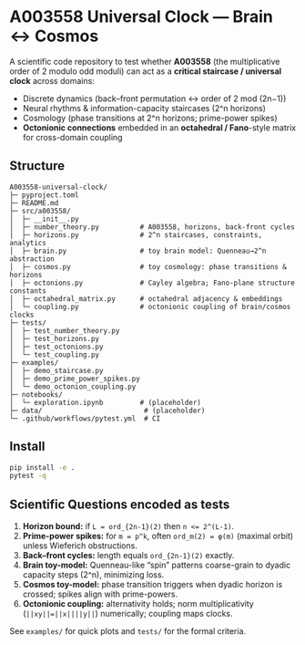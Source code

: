 # A003558 Universal Clock — Brain ↔ Cosmos

A scientific code repository to test whether **A003558** (the multiplicative order of 2 modulo odd moduli) can act as a **critical staircase / universal clock** across domains:
- Discrete dynamics (back–front permutation ↔ order of 2 mod (2n−1))
- Neural rhythms & information-capacity staircases (2^n horizons)
- Cosmology (phase transitions at 2^n horizons; prime-power spikes)
- **Octonionic connections** embedded in an **octahedral / Fano**-style matrix for cross-domain coupling

## Structure
```
A003558-universal-clock/
├─ pyproject.toml
├─ README.md
├─ src/a003558/
│  ├─ __init__.py
│  ├─ number_theory.py          # A003558, horizons, back-front cycles
│  ├─ horizons.py               # 2^n staircases, constraints, analytics
│  ├─ brain.py                  # toy brain model: Quenneau→2^n abstraction
│  ├─ cosmos.py                 # toy cosmology: phase transitions & horizons
│  ├─ octonions.py              # Cayley algebra; Fano-plane structure constants
│  ├─ octahedral_matrix.py      # octahedral adjacency & embeddings
│  └─ coupling.py               # octonionic coupling of brain/cosmos clocks
├─ tests/
│  ├─ test_number_theory.py
│  ├─ test_horizons.py
│  ├─ test_octonions.py
│  └─ test_coupling.py
├─ examples/
│  ├─ demo_staircase.py
│  ├─ demo_prime_power_spikes.py
│  └─ demo_octonion_coupling.py
├─ notebooks/
│  └─ exploration.ipynb         # (placeholder)
├─ data/                         # (placeholder)
└─ .github/workflows/pytest.yml  # CI
```

## Install
```bash
pip install -e .
pytest -q
```

## Scientific Questions encoded as tests
1. **Horizon bound:** if `L = ord_{2n-1}(2)` then `n <= 2^(L-1)`.
2. **Prime-power spikes:** for `m = p^k`, often `ord_m(2) = φ(m)` (maximal orbit) unless Wieferich obstructions.
3. **Back–front cycles:** length equals `ord_{2n-1}(2)` exactly.
4. **Brain toy-model:** Quenneau-like “spin” patterns coarse-grain to dyadic capacity steps (2^n), minimizing loss.
5. **Cosmos toy-model:** phase transition triggers when dyadic horizon is crossed; spikes align with prime-powers.
6. **Octonionic coupling:** alternativity holds; norm multiplicativity (`||xy||=||x||||y||`) numerically; coupling maps clocks.

See `examples/` for quick plots and `tests/` for the formal criteria.
